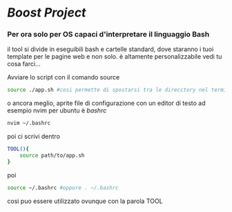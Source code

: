 # *Boost Project*
### Per ora solo per OS capaci d'interpretare il linguaggio Bash
il tool si divide in eseguibili bash e cartelle standard, dove staranno i tuoi template per le pagine web e non solo.
è altamente personalizzabile 
vedi tu cosa farci...

Avviare lo script con il comando source

```bash
source ./app.sh #cosi permette di spostarsi tra le direcctory nel terminale in esecuzione 
```

o ancora meglio, aprite file di configurazione con un editor di testo ad esempio nvim
per ubuntu è *bashrc* 
```bash
nvim ~/.bashrc 
```

poi ci scrivi dentro

```bash
TOOL(){
    source path/to/app.sh
}
```
poi 

```bash
source ~/.bashrc #oppure . ~/.bashrc
```
cosi puo essere utilizzato ovunque con la parola TOOL
